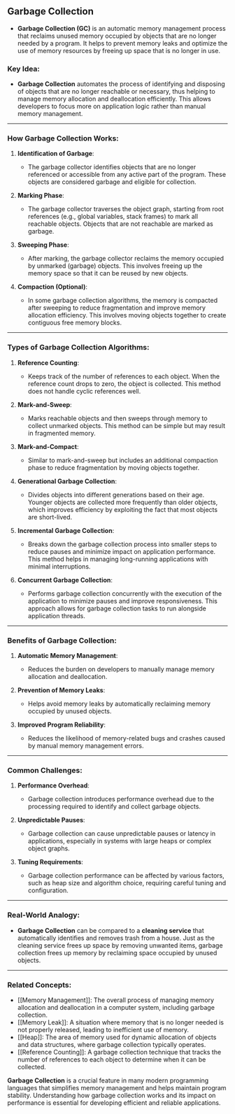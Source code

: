 ## Garbage Collection

- **Garbage Collection (GC)** is an automatic memory management process that reclaims unused memory occupied by objects that are no longer needed by a program. It helps to prevent memory leaks and optimize the use of memory resources by freeing up space that is no longer in use.

### Key Idea:
- **Garbage Collection** automates the process of identifying and disposing of objects that are no longer reachable or necessary, thus helping to manage memory allocation and deallocation efficiently. This allows developers to focus more on application logic rather than manual memory management.

---

### How Garbage Collection Works:

1. **Identification of Garbage**:
   - The garbage collector identifies objects that are no longer referenced or accessible from any active part of the program. These objects are considered garbage and eligible for collection.

2. **Marking Phase**:
   - The garbage collector traverses the object graph, starting from root references (e.g., global variables, stack frames) to mark all reachable objects. Objects that are not reachable are marked as garbage.

3. **Sweeping Phase**:
   - After marking, the garbage collector reclaims the memory occupied by unmarked (garbage) objects. This involves freeing up the memory space so that it can be reused by new objects.

4. **Compaction (Optional)**:
   - In some garbage collection algorithms, the memory is compacted after sweeping to reduce fragmentation and improve memory allocation efficiency. This involves moving objects together to create contiguous free memory blocks.

---

### Types of Garbage Collection Algorithms:

1. **Reference Counting**:
   - Keeps track of the number of references to each object. When the reference count drops to zero, the object is collected. This method does not handle cyclic references well.

2. **Mark-and-Sweep**:
   - Marks reachable objects and then sweeps through memory to collect unmarked objects. This method can be simple but may result in fragmented memory.

3. **Mark-and-Compact**:
   - Similar to mark-and-sweep but includes an additional compaction phase to reduce fragmentation by moving objects together.

4. **Generational Garbage Collection**:
   - Divides objects into different generations based on their age. Younger objects are collected more frequently than older objects, which improves efficiency by exploiting the fact that most objects are short-lived.

5. **Incremental Garbage Collection**:
   - Breaks down the garbage collection process into smaller steps to reduce pauses and minimize impact on application performance. This method helps in managing long-running applications with minimal interruptions.

6. **Concurrent Garbage Collection**:
   - Performs garbage collection concurrently with the execution of the application to minimize pauses and improve responsiveness. This approach allows for garbage collection tasks to run alongside application threads.

---

### Benefits of Garbage Collection:

1. **Automatic Memory Management**:
   - Reduces the burden on developers to manually manage memory allocation and deallocation.

2. **Prevention of Memory Leaks**:
   - Helps avoid memory leaks by automatically reclaiming memory occupied by unused objects.

3. **Improved Program Reliability**:
   - Reduces the likelihood of memory-related bugs and crashes caused by manual memory management errors.

---

### Common Challenges:

1. **Performance Overhead**:
   - Garbage collection introduces performance overhead due to the processing required to identify and collect garbage objects.

2. **Unpredictable Pauses**:
   - Garbage collection can cause unpredictable pauses or latency in applications, especially in systems with large heaps or complex object graphs.

3. **Tuning Requirements**:
   - Garbage collection performance can be affected by various factors, such as heap size and algorithm choice, requiring careful tuning and configuration.

---

### Real-World Analogy:

- **Garbage Collection** can be compared to a **cleaning service** that automatically identifies and removes trash from a house. Just as the cleaning service frees up space by removing unwanted items, garbage collection frees up memory by reclaiming space occupied by unused objects.

---

### Related Concepts:

- [[Memory Management]]: The overall process of managing memory allocation and deallocation in a computer system, including garbage collection.
- [[Memory Leak]]: A situation where memory that is no longer needed is not properly released, leading to inefficient use of memory.
- [[Heap]]: The area of memory used for dynamic allocation of objects and data structures, where garbage collection typically operates.
- [[Reference Counting]]: A garbage collection technique that tracks the number of references to each object to determine when it can be collected.

**Garbage Collection** is a crucial feature in many modern programming languages that simplifies memory management and helps maintain program stability. Understanding how garbage collection works and its impact on performance is essential for developing efficient and reliable applications.